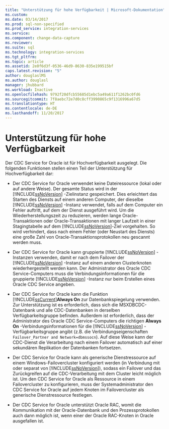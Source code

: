 ```yaml
---
title: "Unterstützung für hohe Verfügbarkeit | Microsoft-Dokumentation"
ms.custom: 
ms.date: 03/14/2017
ms.prod: sql-non-specified
ms.prod_service: integration-services
ms.service: 
ms.component: change-data-capture
ms.reviewer: 
ms.suite: sql
ms.technology: integration-services
ms.tgt_pltfrm: 
ms.topic: article
ms.assetid: 2e0f6d3f-0536-46d9-8630-835e199515bf
caps.latest.revision: "5"
author: douglaslMS
ms.author: douglasl
manager: jhubbard
ms.workload: Inactive
ms.openlocfilehash: 9792f20dfcb55685d1ebc5a49a611f1262bc0fd6
ms.sourcegitcommit: 7f8aebc72e7d0c8cff3990865c9f1316996a67d5
ms.translationtype: HT
ms.contentlocale: de-DE
ms.lasthandoff: 11/20/2017
---
```

# <a name="high-availability-support"></a>Unterstützung für hohe Verfügbarkeit
  Der CDC Service for Oracle ist für Hochverfügbarkeit ausgelegt. Die folgenden Funktionen stellen einen Teil der Unterstützung für Hochverfügbarkeit dar:  
  
-   Der CDC Service for Oracle verwendet keine Dateiressource (lokal oder auf andere Weise). Der gesamte Status wird in der [!INCLUDE[ssNoVersion](../../includes/ssnoversion-md.md)] -Zielinstanz gespeichert. Dies erleichtert das Starten des Diensts auf einem anderen Computer, der dieselbe [!INCLUDE[ssNoVersion](../../includes/ssnoversion-md.md)] -Instanz verwendet, falls auf dem Computer ein Fehler auftritt, auf dem der Dienst ausgeführt wird. Um die Wiederherstellungszeit zu reduzieren, werden lange Oracle-Transaktionen oder Oracle-Transaktionen mit langer Laufzeit in einer Stagingtabelle auf dem [!INCLUDE[ssNoVersion](../../includes/ssnoversion-md.md)]-Ziel vorgehalten. So wird verhindert, dass nach einem Fehler (oder Neustart des Diensts) eine große Zahl von Oracle-Transaktionsprotokollen neu gescannt werden muss.  
  
-   Der CDC Service for Oracle kann gruppierte [!INCLUDE[ssNoVersion](../../includes/ssnoversion-md.md)] -Instanzen verwenden, damit er nach dem Failover der [!INCLUDE[ssNoVersion](../../includes/ssnoversion-md.md)] -Instanz auf einem anderen Clusterknoten wiederhergestellt werden kann. Der Administrator des Oracle CDC Service-Computers muss die Verbindungsinformationen für die gruppierte [!INCLUDE[ssNoVersion](../../includes/ssnoversion-md.md)] -Instanz nur beim Erstellen eines Oracle CDC Service angeben.  
  
-   Der CDC Service for Oracle kann die Funktion [!INCLUDE[ssCurrent](../../includes/sscurrent-md.md)]**Always On** zur Datenbankspiegelung verwenden. Zur Unterstützung ist es erforderlich, dass sich die MSXDBCDC-Datenbank und alle CDC-Datenbanken in derselben Verfügbarkeitsgruppe befinden. Außerdem ist erforderlich, dass der Administrator des Oracle CDC Service-Computers die richtigen **Always On** -Verbindungsinformationen für die [!INCLUDE[ssNoVersion](../../includes/ssnoversion-md.md)] -Verfügbarkeitsgruppe angibt (z.B. die Verbindungseigenschaften `Failover_Partner and Network=dbmssocn`). Auf diese Weise kann der CDC-Dienst die Verarbeitung nach einem Failover automatisch auf einer sekundären Replikation der Datenbanken fortsetzen.  
  
-   Der CDC Service for Oracle kann als generische Dienstressource auf einem Windows-Failovercluster konfiguriert werden (in Verbindung mit oder separat von [!INCLUDE[ssNoVersion](../../includes/ssnoversion-md.md)]), sodass ein Failover und das Zurückgreifen auf die CDC-Verarbeitung mit dem Cluster leicht möglich ist. Um den CDC Service for Oracle als Ressource in einem Failovercluster zu konfigurieren, muss der Systemadministrator den CDC Service for Oracle auf jedem Knoten im Failovercluster als generische Dienstressource festlegen.  
  
-   Der CDC Service for Oracle unterstützt Oracle RAC, womit die Kommunikation mit der Oracle-Datenbank und den Prozessprotokollen auch dann möglich ist, wenn einer der Oracle RAC-Knoten in Oracle ausgefallen ist.  
  
  
